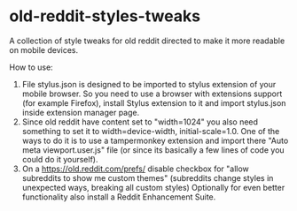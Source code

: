 # old-reddit-styles-tweaks
A collection of style tweaks for old reddit directed to make it more readable on mobile devices.


How to use:
1. File stylus.json is designed to be imported to stylus extension of your mobile browser. So you need to use a browser with extensions support (for example Firefox), install Stylus extension to it and import stylus.json inside extension manager page.
2. Since old reddit have <meta name="viewport"> content set to "width=1024" you also need something to set it to width=device-width, initial-scale=1.0. One of the ways to do it is to use a tampermonkey extension and import there "Auto meta viewport.user.js" file (or since its basically a few lines of code you could do it yourself).
3. On a https://old.reddit.com/prefs/ disable checkbox for "allow subreddits to show me custom themes" (subreddits change styles in unexpected ways, breaking all custom styles)
Optionally for even better functionality also install a Reddit Enhancement Suite.
